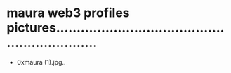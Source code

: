 # maura web3 profiles pictures...............................................................
- 0xmaura (1).jpg..
